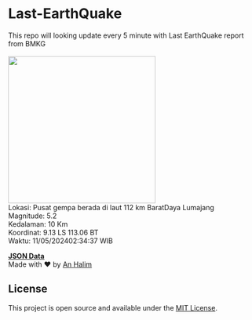 # Last-EarthQuake
This repo will looking update every 5 minute with Last EarthQuake report from BMKG
<br>
<br>
<img src="https://static.bmkg.go.id/20240511023437.mmi.jpg" width="300"/>
<br>
Lokasi: Pusat gempa berada di laut 112 km BaratDaya Lumajang <br>
Magnitude: 5.2 <br>
Kedalaman: 10 Km <br>
Koordinat: 9.13 LS 113.06 BT <br>
Waktu: 11/05/202402:34:37 WIB <br>

<a href="./data/data.json">**JSON Data**</a>
<br>
Made with ❤️ by <a href="https://github.com/an-halim">An Halim</a>
## License

This project is open source and available under the [MIT License](LICENSE).
